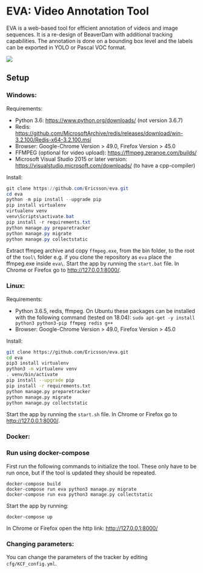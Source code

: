 EVA: Video Annotation Tool
=====================================================

EVA is a web-based tool for efficient annotation of videos and image
sequences. It is a re-design of BeaverDam with additional
tracking capabilities. The annotation is done on a bounding box level and
the labels can be exported in YOLO or Pascal VOC format.

<img src="https://github.com/Ericsson/eva/raw/master/annotator/static/img/eva.gif" style="display:block;margin-left:auto;margin-right:auto;">


## Setup
### Windows:
Requirements:
* Python 3.6: https://www.python.org/downloads/  (not version 3.6.7)
* Redis: https://github.com/MicrosoftArchive/redis/releases/download/win-3.2.100/Redis-x64-3.2.100.msi
* Browser: Google-Chrome Version > 49.0, Firefox Version > 45.0
* FFMPEG (optional for video upload): https://ffmpeg.zeranoe.com/builds/
* Microsoft Visual Studio 2015 or later version: https://visualstudio.microsoft.com/downloads/ (to have a cpp-compiler)

Install:
```powershell
git clone https://github.com/Ericsson/eva.git
cd eva
python -m pip install --upgrade pip
pip install virtualenv
virtualenv venv
venv\Scripts\activate.bat
pip install -r requirements.txt
python manage.py preparetracker
python manage.py migrate
python manage.py collectstatic
```

Extract ffmpeg archive and copy `ffmpeg.exe`, from the bin folder, to the root
of the `tool\` folder e.g. if you clone the repository as `eva` place the ffmpeg.exe inside
`eva\`. Start the app by running the `start.bat` file.
In Chrome or Firefox go to http://127.0.0.1:8000/.

### Linux:

Requirements:
* Python 3.6.5, redis, ffmpeg. On Ubuntu these packages can be installed
  with the following command (tested on 18.04):
  `sudo apt-get -y install python3 python3-pip ffmpeg redis g++`
* Browser: Google-Chrome Version > 49.0, Firefox Version > 45.0

Install:
```bash
git clone https://github.com/Ericsson/eva.git
cd eva
pip3 install virtualenv
python3 -m virtualenv venv
. venv/bin/activate
pip install --upgrade pip
pip install -r requirements.txt
python manage.py preparetracker
python manage.py migrate
python manage.py collectstatic
```

Start the app by running the `start.sh` file.
In Chrome or Firefox go to http://127.0.0.1:8000/.



### Docker:

### Run using docker-compose

First run the following commands to initialize the tool. These only have to be
run once, but if the tool is updated they should be repeated.

```
docker-compose build
docker-compose run eva python3 manage.py migrate
docker-compose run eva python3 manage.py collectstatic
```

Start the app by running:

```
docker-compose up
```

In Chrome or Firefox open the http link: http://127.0.0.1:8000/

### Changing parameters:

You can change the parameters of the tracker by editing `cfg/KCF_config.yml`.
